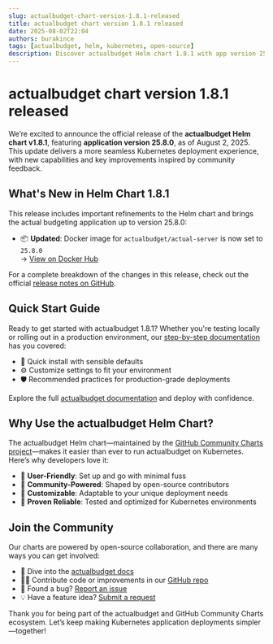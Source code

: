 ```yaml
---
slug: actualbudget-chart-version-1.8.1-released
title: actualbudget chart version 1.8.1 released
date: 2025-08-02T22:04
authors: burakince
tags: [actualbudget, helm, kubernetes, open-source]
description: Discover actualbudget Helm chart 1.8.1 with app version 25.8.0—improved deployment experience and community-driven updates.
---
```


# actualbudget chart version 1.8.1 released

We’re excited to announce the official release of the **actualbudget Helm chart v1.8.1**, featuring **application version 25.8.0**, as of August 2, 2025. This update delivers a more seamless Kubernetes deployment experience, with new capabilities and key improvements inspired by community feedback.

## What's New in Helm Chart 1.8.1

This release includes important refinements to the Helm chart and brings the actual budgeting application up to version 25.8.0:

- 📦 **Updated**: Docker image for `actualbudget/actual-server` is now set to `25.8.0`  
  → [View on Docker Hub](https://hub.docker.com/r/actualbudget/actual-server)

For a complete breakdown of the changes in this release, check out the official [release notes on GitHub](https://github.com/community-charts/helm-charts/releases/tag/actualbudget-1.8.1).

<!-- truncate -->

## Quick Start Guide

Ready to get started with actualbudget 1.8.1? Whether you're testing locally or rolling out in a production environment, our [step-by-step documentation](https://community-charts.github.io/docs/category/actualbudget) has you covered:

- 🚀 Quick install with sensible defaults  
- ⚙️ Customize settings to fit your environment  
- 🛡️ Recommended practices for production-grade deployments  

Explore the full [actualbudget documentation](https://community-charts.github.io/docs/category/actualbudget) and deploy with confidence.

## Why Use the actualbudget Helm Chart?

The actualbudget Helm chart—maintained by the [GitHub Community Charts project](https://github.com/community-charts/helm-charts)—makes it easier than ever to run actualbudget on Kubernetes. Here’s why developers love it:

- 🔧 **User-Friendly**: Set up and go with minimal fuss  
- 🤝 **Community-Powered**: Shaped by open-source contributors  
- 🧩 **Customizable**: Adaptable to your unique deployment needs  
- 🧪 **Proven Reliable**: Tested and optimized for Kubernetes environments

## Join the Community

Our charts are powered by open-source collaboration, and there are many ways you can get involved:

- 📖 Dive into the [actualbudget docs](https://community-charts.github.io/docs/category/actualbudget)  
- 🧑‍💻 Contribute code or improvements in our [GitHub repo](https://github.com/community-charts/helm-charts)  
- 🐞 Found a bug? [Report an issue](https://github.com/community-charts/helm-charts/issues)  
- 💡 Have a feature idea? [Submit a request](https://github.com/community-charts/helm-charts/issues/new)  

Thank you for being part of the actualbudget and GitHub Community Charts ecosystem. Let’s keep making Kubernetes application deployments simpler—together!